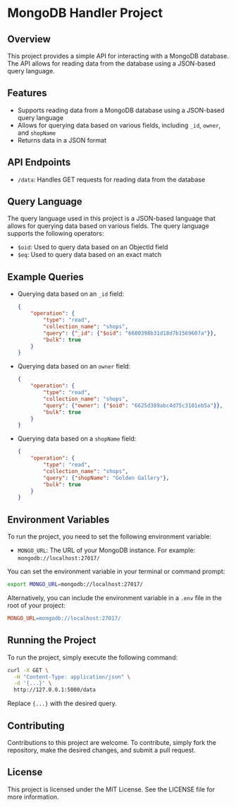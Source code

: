 

# MongoDB Handler Project

## Overview

This project provides a simple API for interacting with a MongoDB database. The API allows for reading data from the database using a JSON-based query language.

## Features

- Supports reading data from a MongoDB database using a JSON-based query language
- Allows for querying data based on various fields, including `_id`, `owner`, and `shopName`
- Returns data in a JSON format

## API Endpoints

- `/data`: Handles GET requests for reading data from the database

## Query Language

The query language used in this project is a JSON-based language that allows for querying data based on various fields. The query language supports the following operators:

- `$oid`: Used to query data based on an ObjectId field
- `$eq`: Used to query data based on an exact match

## Example Queries

- Querying data based on an `_id` field:

    ```json
    {
        "operation": {
            "type": "read",
            "collection_name": "shops",
            "query": {"_id": {"$oid": "6680398b31d18d7b1569607a"}},
            "bulk": true
        }
    }
    ```

- Querying data based on an `owner` field:

    ```json
    {
        "operation": {
            "type": "read",
            "collection_name": "shops",
            "query": {"owner": {"$oid": "6625d389abc4d75c3101eb5a"}},
            "bulk": true
        }
    }
    ```

- Querying data based on a `shopName` field:

    ```json
    {
        "operation": {
            "type": "read",
            "collection_name": "shops",
            "query": {"shopName": "Golden Gallery"},
            "bulk": true
        }
    }
    ```

## Environment Variables

To run the project, you need to set the following environment variable:

- `MONGO_URL`: The URL of your MongoDB instance. For example: `mongodb://localhost:27017/`

You can set the environment variable in your terminal or command prompt:

```bash
export MONGO_URL=mongodb://localhost:27017/
```

Alternatively, you can include the environment variable in a `.env` file in the root of your project:

```makefile
MONGO_URL=mongodb://localhost:27017/
```

## Running the Project

To run the project, simply execute the following command:

```bash
curl -X GET \
  -H "Content-Type: application/json" \
  -d '{...}' \
  http://127.0.0.1:5000/data
```

Replace `{...}` with the desired query.

## Contributing

Contributions to this project are welcome. To contribute, simply fork the repository, make the desired changes, and submit a pull request.

## License

This project is licensed under the MIT License. See the LICENSE file for more information.